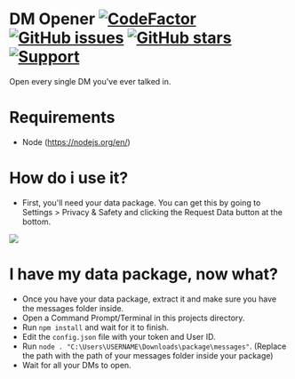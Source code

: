# DM Opener [![CodeFactor](https://www.codefactor.io/repository/github/slow/open-all-dms/badge)](https://www.codefactor.io/repository/github/slow/open-all-dms) [![GitHub issues](https://img.shields.io/github/issues/slow/open-all-dms?style=flat)](https://github.com/slow/open-all-dms/issues) [![GitHub stars](https://img.shields.io/github/stars/slow/open-all-dms?style=flat)](https://github.com/slow/open-all-dms/stargazers) [![Support](https://img.shields.io/discord/887015827134632057)](https://discord.gg/HQ5N7Rcajc)
Open every single DM you've ever talked in.

# Requirements
- Node (https://nodejs.org/en/)

# How do i use it?
- First, you'll need your data package. You can get this by going to Settings > Privacy & Safety and clicking the Request Data button at the bottom.
<img src="https://media.wtf/33689305"/>

# I have my data package, now what?
- Once you have your data package, extract it and make sure you have the messages folder inside.
- Open a Command Prompt/Terminal in this projects directory.
- Run `npm install` and wait for it to finish.
- Edit the `config.json` file with your token and User ID.
- Run `node . "C:\Users\USERNAME\Downloads\package\messages"`. (Replace the path with the path of your messages folder inside your package)
- Wait for all your DMs to open.
